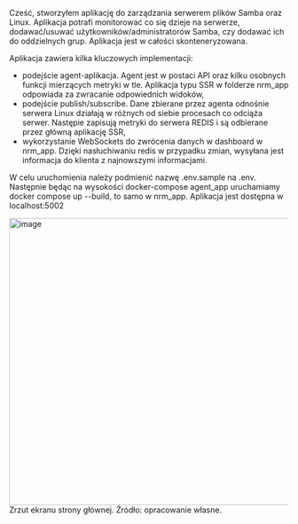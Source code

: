 Cześć,
stworzyłem aplikację do zarządzania serwerem plików Samba oraz Linux. Aplikacja potrafi monitorować co się dzieje na serwerze, dodawać/usuwać użytkowników/administratorów Samba, czy dodawać ich do oddzielnych grup. Aplikacja jest w całości skonteneryzowana.  

Aplikacja zawiera kilka kluczowych implementacji:
- podejście agent-aplikacja. Agent jest w postaci API oraz kilku osobnych funkcji mierzących metryki w tle. Aplikacja typu SSR w folderze nrm_app odpowiada za zwracanie odpowiednich widoków,  
- podejście publish/subscribe. Dane zbierane przez agenta odnośnie serwera Linux działają w różnych od siebie procesach co odciąża serwer. Następie zapisują metryki do serwera REDIS i są odbierane przez główną aplikację SSR,
- wykorzystanie WebSockets do zwrócenia danych w dashboard w nrm_app. Dzięki nasłuchiwaniu redis w przypadku zmian, wysyłana jest informacja do klienta z najnowszymi informacjami. 

W celu uruchomienia należy podmienić nazwę .env.sample na .env. Następnie będąc na wysokości docker-compose agent_app uruchamiamy docker compose up --build, to samo w nrm_app. Aplikacja jest dostępna w localhost:5002


<img width="518" alt="image" src="https://github.com/user-attachments/assets/ddfae63a-a8a4-4029-8602-a537d91d9482" />
Zrzut ekranu strony głównej.
Źródło: opracowanie własne.
